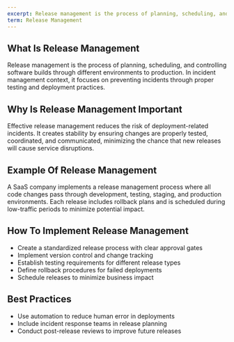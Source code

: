```yaml
---
excerpt: Release management is the process of planning, scheduling, and controlling software builds through different environments to production.
term: Release Management
---
```

## What Is Release Management

Release management is the process of planning, scheduling, and controlling software builds through different environments to production. In incident management context, it focuses on preventing incidents through proper testing and deployment practices.

## Why Is Release Management Important

Effective release management reduces the risk of deployment-related incidents. It creates stability by ensuring changes are properly tested, coordinated, and communicated, minimizing the chance that new releases will cause service disruptions.

## Example Of Release Management

A SaaS company implements a release management process where all code changes pass through development, testing, staging, and production environments. Each release includes rollback plans and is scheduled during low-traffic periods to minimize potential impact.

## How To Implement Release Management

- Create a standardized release process with clear approval gates
- Implement version control and change tracking
- Establish testing requirements for different release types
- Define rollback procedures for failed deployments
- Schedule releases to minimize business impact

## Best Practices

- Use automation to reduce human error in deployments
- Include incident response teams in release planning
- Conduct post-release reviews to improve future releases